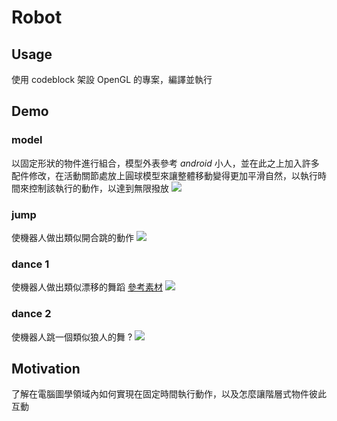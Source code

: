 # Robot #

## Usage ##
使用 codeblock 架設 OpenGL 的專案，編譯並執行

## Demo ##

### model ###
以固定形狀的物件進行組合，模型外表參考 *android* 小人，並在此之上加入許多配件修改，在活動關節處放上圓球模型來讓整體移動變得更加平滑自然，以執行時間來控制該執行的動作，以達到無限撥放
![](/images/model.jpg)

### jump ###
使機器人做出類似開合跳的動作
![](/images/jump.jpg)

### dance 1 ###
使機器人做出類似漂移的舞蹈
[參考素材](https://www.youtube.com/watch?v=0YzY8PeKIeo)
![](/images/dance1.jpg)

### dance 2 ###
使機器人跳一個類似狼人的舞 ?
![](/images/dance2.jpg)

## Motivation ##
了解在電腦圖學領域內如何實現在固定時間執行動作，以及怎麼讓階層式物件彼此互動